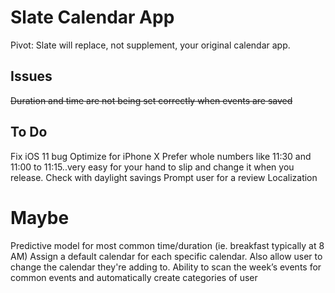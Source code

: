 # Slate Calendar App
Pivot: Slate will replace, not supplement, your original calendar app.

## Issues
~~Duration and time are not being set correctly when events are saved~~

## To Do
Fix iOS 11 bug
Optimize for iPhone X
Prefer whole numbers like 11:30 and 11:00 to 11:15..very easy for your hand to slip and change it when you release.
Check with daylight savings
Prompt user for a review
Localization

# Maybe
Predictive model for most common time/duration (ie. breakfast typically at 8 AM)
Assign a default calendar for each specific calendar. Also allow user to change the calendar they're adding to.
Ability to scan the week’s events for common events and automatically create categories of user

